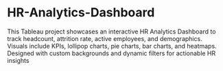 # HR-Analytics-Dashboard
This Tableau project showcases an interactive HR Analytics Dashboard to track headcount, attrition rate, active employees, and demographics. Visuals include KPIs, lollipop charts, pie charts, bar charts, and heatmaps. Designed with custom backgrounds and dynamic filters for actionable HR insights
